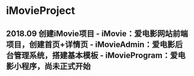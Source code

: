 # iMovieProject
## 2018.09 创建iMovie项目 - iMovie：爱电影网站前端项目，创建首页+详情页 - iMovieAdmin：爱电影后台管理系统，搭建基本模板 - iMovieProgram：爱电影小程序，尚未正式开始
